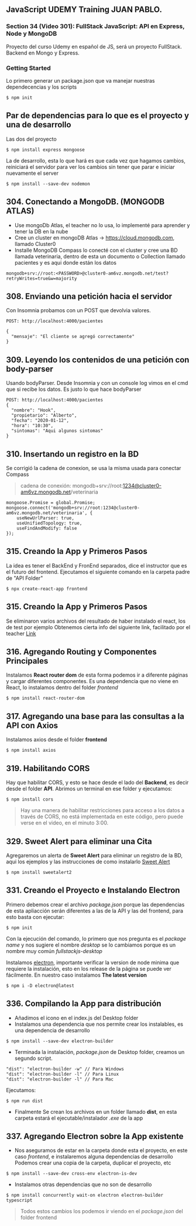 ## JavaScript UDEMY Training JUAN PABLO.

### Section 34 (Video 301): FullStack JavaScript: API en Express, Node y MongoDB

Proyecto del curso Udemy en español de JS, será un proyecto FullStack.
Backend en Mongo y Express.

### Getting Started

Lo primero generar un package.json que va manejar nuestras dependecencias y los scripts

```
$ npm init
```

## Par de dependencias para lo que es el proyecto y una de desarrollo

Las dos del proyecto

```
$ npm install express mongoose
```

La de desarrollo, esta lo que hará es que cada vez que hagamos cambios, reiniciará el servidor para ver los cambios sin tener que parar e iniciar nuevamente el server

```
$ npm install --save-dev nodemon
```

## 304. Conectando a MongoDB. (MONGODB ATLAS)

- Use mongoDb Atlas, el teacher no lo usa, lo implementé para aprender y tener la DB en la nube
- Cree un cluster en mongoDB Atlas -> https://cloud.mongodb.com, llamado Cluster0
- Installe MongoDB Compass lo conecté con el cluster y cree una BD llamada veterinaria, dentro de esta un documento o Collection llamado pacientes y es aqui donde están los datos

```
mongodb+srv://root:<PASSWORD>@cluster0-am6vz.mongodb.net/test?retryWrites=true&w=majority
```

## 308. Enviando una petición hacia el servidor

Con Insomnia probamos con un POST que devolvia valores.

```
POST: http://localhost:4000/pacientes

{
  "mensaje": "El cliente se agregó correctamente"
}
```

## 309. Leyendo los contenidos de una petición con body-parser

Usando bodyParser. Desde Insomnia y con un console log vimos en el cmd que si recibe los datos. Es justo lo que hace bodyParser

```
POST: http://localhost:4000/pacientes
{
  "nombre": "Hook",
  "propietario": "Alberto",
  "fecha": "2020-01-12",
  "hora": "10:30",
  "sintomas": "Aqui algunos sintomas"
}
```

## 310. Insertando un registro en la BD

Se corrigió la cadena de conexion, se usa la misma usada para conectar Compass

> cadena de conexión: mongodb+srv://root:1234@cluster0-am6vz.mongodb.net/veterinaria

```
mongoose.Promise = global.Promise;
mongoose.connect('mongodb+srv://root:1234@cluster0-am6vz.mongodb.net/veterinaria', {
    useNewUrlParser: true,
    useUnifiedTopology: true,
    useFindAndModify: false
});
```

## 315. Creando la App y Primeros Pasos

La idea es tener el BackEnd y FronEnd separados, dice el instructor que es el futuro del frontend. Ejecutamos el siguiente comando en la carpeta padre de "API Folder"

```
$ npx create-react-app frontend
```

## 315. Creando la App y Primeros Pasos

Se eliminaron varios archivos del resultado de haber instalado el react, los de test por ejemplo
Obtenemos cierta info del siguiente link, facilitado por el teacher
[Link](https://gist.github.com/juanpablogdl/9f75be22c9fa50b6f0d7ccb63e03408c)

## 316. Agregando Routing y Componentes Principales

Instalamos **React router dom** de esta forma podemos ir a diferente páginas y cargar diferentes componentes. Es una dependencia que no viene en React, lo instalamos dentro del folder _frontend_

```
$ npm install react-router-dom
```

## 317. Agregando una base para las consultas a la API con Axios

Instalamos axios desde el folder **frontend**

```
$ npm install axios
```

## 319. Habilitando CORS

Hay que habilitar CORS, y esto se hace desde el lado del **Backend**, es decir desde el folder **API**.
Abrimos un terminal en ese folder y ejecutamos:

```
$ npm install cors
```

> Hay una manera de habilitar restricciones para acceso a los datos a través de CORS, no está implementada en este código, pero puede verse en el video, en el minuto 3:00.

## 329. Sweet Alert para eliminar una Cita

Agregaremos un alerta de **Sweet Alert** para eliminar un registro de la BD, aqui los ejemplos y las instrucciones de como instalarlo
[Sweet Alert](https://sweetalert2.github.io/#examples)

```
$ npm install sweetalert2
```

## 331. Creando el Proyecto e Instalando Electron

Primero debemos crear el archivo _package.json_ porque las dependencias de esta apliacción serán diferentes a las de la API y las del frontend, para esto basta con ejecutar:

```
$ npm init
```

Con la ejecución del comando, lo primero que nos pregunta es el _package name_ y nos sugiere el nombre _desktop_ se lo cambiamos porque es un nombre muy común _fullstackjs-desktop_

Instalamos [electron](https://electronjs.org/), importante verificar la version de node minima que requiere la instalación, esto en los release de la página se puede ver fácilmente.
En nuestro caso instalamos **The latest version**

```
$ npm i -D electron@latest
```

## 336. Compilando la App para distribución

- Añadimos el icono en el index.js del Desktop folder
- Instalamos una dependencia que nos permite crear los instalables, es una dependencia de desarrollo

```
$ npm install --save-dev electron-builder
```

- Terminada la instalación, _package.json_ de Desktop folder, creamos un segundo script.

```
"dist": "electron-builder -w" // Para Windows
"dist": "electron-builder -l" // Para Linux
"dist": "electron-builder -l" // Para Mac
```

Ejecutamos:

```
$ npm run dist
```

- Finalmente Se crean los archivos en un folder llamado **dist**, en esta carpeta estará el ejecutable/instalador _.exe_ de la app

## 337. Agregando Electron sobre la App existente

- Nos aseguramos de estar en la carpeta donde esta el proyecto, en este caso _frontend_, e instalaremos alguna dependencias de desarrollo
  Podemos crear una copia de la carpeta, duplicar el proyecto, etc

```
$ npm install --save-dev cross-env electron-is-dev
```

- Instalamos otras dependencias que no son de desarrollo

```
$ npm install concurrently wait-on electron electron-builder typescript
```

> Todos estos cambios los podemos ir viendo en el _package.json_ del folder frontend
